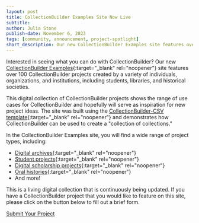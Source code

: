 ```yaml
---
layout: post
title: CollectionBuilder Examples Site Now Live
subtitle: 
author: Julia Stone
publish-date: November 6, 2023
tags: [community, announcement, project-spotlight]
short_description: Our new CollectionBuilder Examples site features over 100 projects built with CollectionBuilder. Check it out and submit your project to be published on the site.
---
```


Interested in seeing what you can do with CollectionBuilder? Our new [CollectionBuilder Examples](https://collectionbuilder.github.io/cb-examples/){:target="_blank" rel="noopener"} site features over 100 CollectionBuilder projects created by a variety of individuals, organizations, and institutions, including students, libraries, and historical societies. 

This digital collection of CollectionBuilder projects shows the range of use cases for CollectionBuilder and hopefully will serve as inspiration for new project ideas. The site was built using the [CollectionBuilder-CSV template](https://collectionbuilder.github.io/csv/){:target="_blank" rel="noopener"} and demonstrates how CollectionBuilder can be used to create a "collection of collections." 

In the CollectionBuilder Examples site, you will find a wide range of project types, including:

- [Digital archives](https://collectionbuilder.github.io/cb-examples/browse.html#digital%20archive){:target="_blank" rel="noopener"}
- [Student projects](https://collectionbuilder.github.io/cb-examples/browse.html#Student%20Project){:target="_blank" rel="noopener"}
- [Digital scholarship projects](https://collectionbuilder.github.io/cb-examples/browse.html#Digital%20Scholarship%20Project){:target="_blank" rel="noopener"}
- [Oral histories](https://collectionbuilder.github.io/cb-examples/browse.html#Oral%20Histories){:target="_blank" rel="noopener"}
- And more!

This is a living digital collection that is continuously being updated. If you have a CollectionBuilder project that you would like to feature on this site, please click on the button below to fill out a brief form.

<div class="text-left">
    <a href="https://forms.gle/k1fsqiRPo71uULfo8" target="_blank" class="btn btn-dark btn-lg mb-4 mx-1">Submit Your Project</a>
</div>